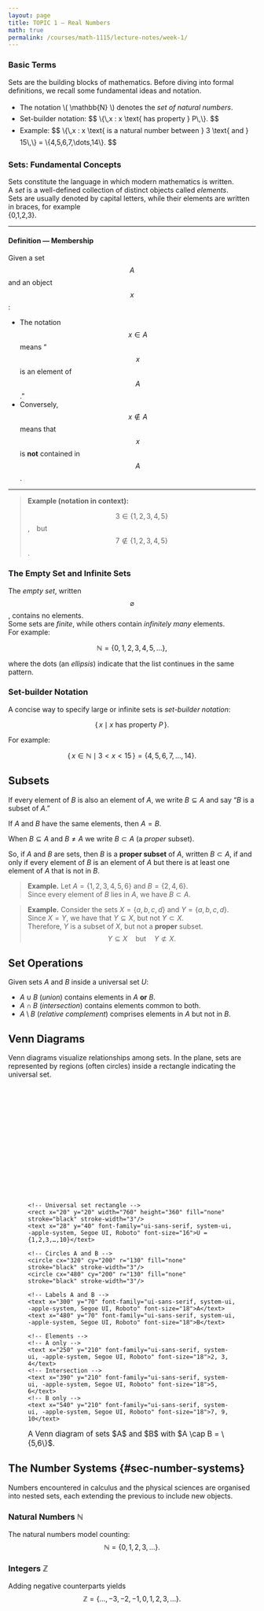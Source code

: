 ```yaml
---
layout: page
title: TOPIC 1 — Real Numbers
math: true
permalink: /courses/math-1115/lecture-notes/week-1/
---
```


<!-- TEMP: page-level MathJax to prove it works -->
<script>
  window.MathJax = {
    tex: {
      inlineMath: [['$', '$'], ['\\(', '\\)']],
      displayMath: [['$$','$$'], ['\\[','\\]']],
      processEscapes: true,
      tags: 'ams'
    },
    svg: { fontCache: 'global' }
  };
</script>
<script id="MathJax-script" async
  src="https://cdn.jsdelivr.net/npm/mathjax@3/es5/tex-svg.js"></script>


### Basic Terms

Sets are the building blocks of mathematics. Before diving into formal definitions, we recall some fundamental ideas and notation.

<ul style="margin-top:0.75rem; line-height:1.7;">
  <li>The notation \( \mathbb{N} \) denotes the <em>set of natural numbers</em>.</li>
  <li>Set-builder notation:
    $$
    \{\,x : x \text{ has property } P\,\}.
    $$
  </li>
  <li>Example:
    $$
    \{\,x : x \text{ is a natural number between } 3 \text{ and } 15\,\}
    = \{4,5,6,7,\dots,14\}.
    $$
  </li>
</ul>


### Sets: Fundamental Concepts

Sets constitute the language in which modern mathematics is written.  
A *set* is a well-defined collection of distinct objects called *elements*.  
Sets are usually denoted by capital letters, while their elements are written in braces, for example  
 \{0,1,2,3\}.

---

#### Definition — Membership

Given a set $$A$$ and an object $$x$$:

- The notation $$x \in A $$ means “$$x$$ is an element of $$A$$.”
- Conversely, $$x \notin A$$ means that $$x$$ is **not** contained in $$A$$.

---

> **Example (notation in context):**  
>
> $$3 \in \{1,2,3,4,5\}$$, but $$7 \notin \{1,2,3,4,5\}$$.





### The Empty Set and Infinite Sets

The *empty set*, written $$\varnothing$$, contains no elements.  
Some sets are *finite*, while others contain *infinitely many* elements.  
For example:


$$\mathbb{N} = \{0,1,2,3,4,5,\dots\},$$


where the dots (an *ellipsis*) indicate that the list continues in the same pattern.






### Set-builder Notation

A concise way to specify large or infinite sets is *set-builder notation*:

$$
\{\,x \mid x \text{ has property } P\,\}.
$$

For example:

$$
\{\,x \in \mathbb{N} \mid 3 < x < 15\,\} = \{4,5,6,7,\dots,14\}.
$$






## Subsets

If every element of $B$ is also an element of $A$, we write $B\subseteq A$ and say “$B$ is a subset of $A$.”

If $A$ and $B$ have the same elements, then $A=B$.

When $B\subseteq A$ and $B\neq A$ we write $B\subset A$ (a *proper* subset).

So, if $A$ and $B$ are sets, then $B$ is a **proper subset** of $A$, written $B\subset A$, if and only if every element of $B$ is an element of $A$ but there is at least one element of $A$ that is not in $B$.



> **Example.** Let $A=\{1,2,3,4,5,6\}$ and $B=\{2,4,6\}$.  
> Since every element of $B$ lies in $A$, we have $B\subset A$.





> **Example.** Consider the sets $X=\{a,b,c,d\}$ and $Y=\{a,b,c,d\}$.  
 Since $X=Y$, we have that $Y\subseteq X$, but not $Y\subset X$.  
 Therefore, $Y$ is a subset of $X$, but not a **proper** subset.
 $$
 Y \subseteq X \quad \text{but} \quad Y \not\subset X.
 $$




## Set Operations

Given sets $A$ and $B$ inside a universal set $U$:

- $A \cup B$ (*union*) contains elements in $A$ **or** $B$.
- $A \cap B$ (*intersection*) contains elements common to both.
- $A \setminus B$ (*relative complement*) comprises elements in $A$ but not in $B$.


## Venn Diagrams

Venn diagrams visualize relationships among sets. In the plane, sets are represented by regions (often circles) inside a rectangle indicating the universal set.

<!-- Inline SVG (works on GitHub Pages) -->
<figure>
  <svg viewBox="0 0 800 420" xmlns="http://www.w3.org/2000/svg" role="img" aria-labelledby="vennTitle vennDesc">
    <title id="vennTitle">Venn diagram of sets A and B inside universal set U</title>
    <desc id="vennDesc">U = {1,2,3,...,10}. A ∩ B = {5,6}. Left-only: 2,3,4. Right-only: 7,9,10.</desc>

    <!-- Universal set rectangle -->
    <rect x="20" y="20" width="760" height="360" fill="none" stroke="black" stroke-width="3"/>
    <text x="28" y="40" font-family="ui-sans-serif, system-ui, -apple-system, Segoe UI, Roboto" font-size="16">U = {1,2,3,…,10}</text>

    <!-- Circles A and B -->
    <circle cx="320" cy="200" r="130" fill="none" stroke="black" stroke-width="3"/>
    <circle cx="480" cy="200" r="130" fill="none" stroke="black" stroke-width="3"/>

    <!-- Labels A and B -->
    <text x="300" y="70" font-family="ui-sans-serif, system-ui, -apple-system, Segoe UI, Roboto" font-size="18">A</text>
    <text x="480" y="70" font-family="ui-sans-serif, system-ui, -apple-system, Segoe UI, Roboto" font-size="18">B</text>

    <!-- Elements -->
    <!-- A only -->
    <text x="250" y="210" font-family="ui-sans-serif, system-ui, -apple-system, Segoe UI, Roboto" font-size="18">2, 3, 4</text>
    <!-- Intersection -->
    <text x="390" y="210" font-family="ui-sans-serif, system-ui, -apple-system, Segoe UI, Roboto" font-size="18">5, 6</text>
    <!-- B only -->
    <text x="540" y="210" font-family="ui-sans-serif, system-ui, -apple-system, Segoe UI, Roboto" font-size="18">7, 9, 10</text>
  </svg>
  <figcaption style="font-size: 0.95rem; margin-top: 0.5rem;">
    A Venn diagram of sets $A$ and $B$ with $A \cap B = \{5,6\}$.
  </figcaption>
</figure>

## The Number Systems {#sec-number-systems}

Numbers encountered in calculus and the physical sciences are organised into nested sets, each extending the previous to include new objects.

### Natural Numbers $\mathbb{N}$

The natural numbers model counting:
$$
\mathbb{N} = \{0,1,2,3,\dots\}.
$$

### Integers $\mathbb{Z}$

Adding negative counterparts yields
$$
\mathbb{Z} = \{\dots,-3,-2,-1,0,1,2,3,\dots\}.
$$

